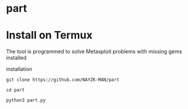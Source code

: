 # part
# Install on Termux 
The tool is programmed to solve Metasploit problems with missing gems installed 

installation 

`git clone https://github.com/NAYZK-MAN/part`

`cd part`

`python3 part.py`
